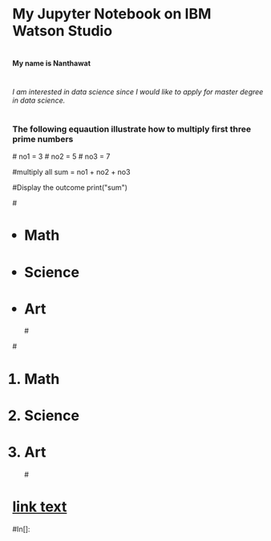 
<h1>My Jupyter Notebook on IBM Watson Studio

#
<strong>My name is Nanthawat</strong>

#
<i> I am interested in data science since I would like to apply for master degree in data science.</i>

#
<h3> The following equaution illustrate how to multiply first three prime numbers</h3>
#
no1 = 3
#
no2 = 5
#
no3 = 7

#multiply all
sum = no1 + no2 + no3 

#Display the outcome
print("sum")


#<ul>
# <li>Math</li>
# <li>Science</li>
# <li>Art</li>
#</ul>

#<ol>
# <li>Math</li>
# <li>Science</li>
# <li>Art</li>
#</ol>

# <a href="url">link text</a>

#In[]:
